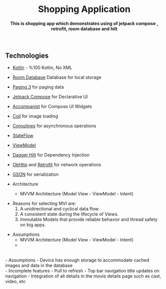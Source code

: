 
<h1 align="center">Shopping Application</h1>
<h4 align="center"> This is shopping app which demonstrates using of jetpack compose , retrofit, room database and hilt</h4>

<br/>

## Technologies

- [Kotlin](https://kotlinlang.org/) - %100 Kotlin, No XML
- [Room Database](https://developer.android.com/training/data-storage/room) Database for local storage
- [Paging 3](https://developer.android.com/topic/libraries/architecture/paging/v3-overview) for paging data
- [Jetpack Compose](https://developer.android.com/jetpack/compose) for Declarative UI
- [Accompanist](https://github.com/google/accompanist) for Compose UI Widgets
- [Coil](https://github.com/coil-kt/coil) for image loading
- [Coroutines](https://github.com/Kotlin/kotlinx.coroutines) for asynchronous operations
- [StateFlow](https://kotlin.github.io/kotlinx.coroutines/kotlinx-coroutines-core/kotlinx.coroutines.flow/-state-flow/)
- [ViewModel](https://developer.android.com/topic/libraries/architecture/viewmodel)
- [Dagger Hilt](https://developer.android.com/training/dependency-injection/hilt-android) for Dependency Injection
- [OkHttp](https://github.com/square/okhttp) and [Retrofit](https://github.com/square/retrofit) for network operations
- [GSON](https://github.com/google/gson) for serialization
  <br/>

- Architecture
    - MVVM Architecture (Model View - ViewModel - Intent)
      <br/>
* Reasons for selecting MVI are:
  1. A unidirectional and cyclical data flow.
  2. A consistent state during the lifecycle of Views.
  3. Immutable Models that provide reliable behavior and thread safety on big apps.
     <br/>
- Assumptions
  - MVVM Architecture (Model View - ViewModel - Intent)
  - 
<br/>
- Assumptions
  - Device has enough storage to accommodate cached images and data in the database
<br/>
- Incomplete features
  - Pull to refresh
  - Top bar navigation title updates on navigation
  - Integration of all details in the movie details page such as cast, video, etc
    
